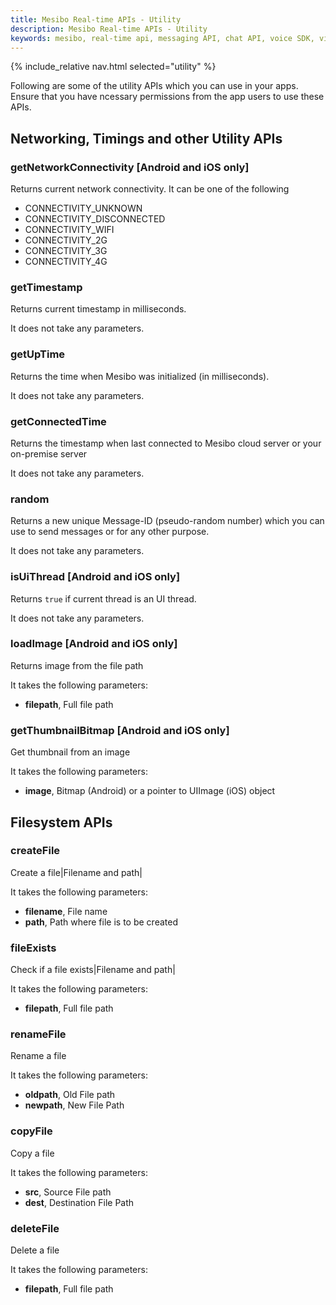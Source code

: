 ```yaml
---
title: Mesibo Real-time APIs - Utility 
description: Mesibo Real-time APIs - Utility
keywords: mesibo, real-time api, messaging API, chat API, voice SDK, video SDK
---
```

{% include_relative nav.html selected="utility" %}

Following are some of the utility APIs which you can use in your apps. Ensure that you have ncessary permissions from the app users to use these APIs.

## Networking, Timings and other Utility APIs

### getNetworkConnectivity [Android and iOS only]
Returns current network connectivity. It can be one of the following

  - CONNECTIVITY_UNKNOWN
  - CONNECTIVITY_DISCONNECTED
  - CONNECTIVITY_WIFI
  - CONNECTIVITY_2G
  - CONNECTIVITY_3G
  - CONNECTIVITY_4G

### getTimestamp
Returns current timestamp in milliseconds.

It does not take any parameters.

### getUpTime
Returns the time when Mesibo was initialized (in milliseconds).

It does not take any parameters.

### getConnectedTime
Returns the timestamp when last connected to Mesibo cloud server or your on-premise server

It does not take any parameters.

### random                        
Returns a new unique Message-ID (pseudo-random number) which you can use to send messages or for any other purpose.  

It does not take any parameters.

### isUiThread [Android and iOS only]
Returns `true` if current thread is an UI thread.

It does not take any parameters.

### loadImage [Android and iOS only]
Returns image from the file path

It takes the following parameters:
 
  - **filepath**, Full file path

### getThumbnailBitmap [Android and iOS only]
Get thumbnail from an image

It takes the following parameters:
 
  - **image**, Bitmap (Android) or a pointer to UIImage (iOS) object

## Filesystem APIs

### createFile
Create a file|Filename and path|                           

It takes the following parameters:
 
  - **filename**, File name
  - **path**, Path where file is to be created

### fileExists
Check if a file exists|Filename and path|                           

It takes the following parameters:
 
  - **filepath**, Full file path

### renameFile
Rename a file

It takes the following parameters:
 
  - **oldpath**, Old File path
  - **newpath**, New File Path

### copyFile
Copy a file

It takes the following parameters:
 
  - **src**, Source File path
  - **dest**, Destination File Path

### deleteFile
Delete a file

It takes the following parameters:
 
  - **filepath**, Full file path

